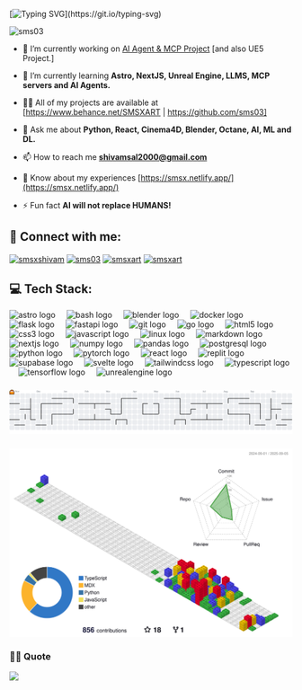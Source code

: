 [![Typing SVG](https://readme-typing-svg.demolab.com?font=Fira+Code&weight=500&size=50&duration=4000&pause=700&color=FFF0DB&center=true&multiline=true&width=2048&height=250&lines=Hello+%22%F0%9F%91%8B%F0%9F%8F%BB%22;I+am+Shivam+M.+Salunkhe;aka+SMS.;AI+Enthusiast%2C+Prompt+Engineer%2C+3D+CGi+%26+VFX+Artist.)](https://git.io/typing-svg)

<!-- <h1 align="center">Hello 👋🏻, I'm Shivam M. Salunkhe aka SMS.</h1>
<h3 align="center">AI Enthusiast, Prompt Engineer, 3D CGi & VFX Artist.</h3> -->

<p align="left"> <img src="https://komarev.com/ghpvc/?username=sms03&label=Visitors&color=ff0a47&style=flat" alt="sms03" /> </p>

- 🔭 I’m currently working on [AI Agent & MCP Project](https://github.com/sms03?tab=repositories) [and also UE5 Project.]

- 🌱 I’m currently learning **Astro, NextJS, Unreal Engine, LLMS, MCP servers and AI Agents.**

- 👨‍💻 All of my projects are available at [https://www.behance.net/SMSXART | https://github.com/sms03]

- 💬 Ask me about **Python, React, Cinema4D, Blender, Octane, AI, ML and DL.**

- 📫 How to reach me **shivamsal2000@gmail.com**

- 📄 Know about my experiences [https://smsx.netlify.app/](https://smsx.netlify.app/)

- ⚡ Fun fact **AI will not replace HUMANS!**



## 📲 Connect with me:
<p align="left">
<a href="https://twitter.com/smsxshivam" target="blank"><img align="center" src="https://raw.githubusercontent.com/rahuldkjain/github-profile-readme-generator/master/src/images/icons/Social/twitter.svg" alt="smsxshivam" height="30" width="40" /></a>
<a href="https://linkedin.com/in/sms03" target="blank"><img align="center" src="https://raw.githubusercontent.com/rahuldkjain/github-profile-readme-generator/master/src/images/icons/Social/linked-in-alt.svg" alt="sms03" height="30" width="40" /></a>
<a href="https://instagram.com/smsxart" target="blank"><img align="center" src="https://raw.githubusercontent.com/rahuldkjain/github-profile-readme-generator/master/src/images/icons/Social/instagram.svg" alt="smsxart" height="30" width="40" /></a>
<a href="https://www.behance.net/smsxart" target="blank"><img align="center" src="https://raw.githubusercontent.com/rahuldkjain/github-profile-readme-generator/master/src/images/icons/Social/behance.svg" alt="smsxart" height="30" width="40" /></a>
</p>



## 💻 Tech Stack:
<div align="left">
  <img src="https://skillicons.dev/icons?i=astro" height="40" alt="astro logo"  />
  <img width="12" />
  <img src="https://cdn.simpleicons.org/gnubash/4EAA25" height="40" alt="bash logo"  />
  <img width="12" />
  <img src="https://skillicons.dev/icons?i=blender" height="40" alt="blender logo"  />
  <img width="12" />
  <img src="https://skillicons.dev/icons?i=docker" height="40" alt="docker logo"  />
  <img width="12" />
  <img src="https://skillicons.dev/icons?i=flask" height="40" alt="flask logo"  />
  <img width="12" />
  <img src="https://cdn.simpleicons.org/fastapi/009688" height="40" alt="fastapi logo"  />
  <img width="12" />
  <img src="https://skillicons.dev/icons?i=git" height="40" alt="git logo"  />
  <img width="12" />
  <img src="https://cdn.jsdelivr.net/gh/devicons/devicon/icons/go/go-original.svg" height="40" alt="go logo"  />
  <img width="12" />
  <img src="https://cdn.jsdelivr.net/gh/devicons/devicon/icons/html5/html5-original.svg" height="40" alt="html5 logo"  />
  <img width="12" />
  <img src="https://cdn.jsdelivr.net/gh/devicons/devicon/icons/css3/css3-original.svg" height="40" alt="css3 logo"  />
  <img width="12" />
  <img src="https://skillicons.dev/icons?i=js" height="40" alt="javascript logo"  />
  <img width="12" />
  <img src="https://cdn.jsdelivr.net/gh/devicons/devicon/icons/linux/linux-original.svg" height="40" alt="linux logo"  />
  <img width="12" />
  <img src="https://skillicons.dev/icons?i=md" height="40" alt="markdown logo"  />
  <img width="12" />
  <img src="https://cdn.jsdelivr.net/gh/devicons/devicon/icons/nextjs/nextjs-original.svg" height="40" alt="nextjs logo"  />
  <img width="12" />
  <img src="https://cdn.jsdelivr.net/gh/devicons/devicon/icons/numpy/numpy-original.svg" height="40" alt="numpy logo"  />
  <img width="12" />
  <img src="https://cdn.jsdelivr.net/gh/devicons/devicon/icons/pandas/pandas-original.svg" height="40" alt="pandas logo"  />
  <img width="12" />
  <img src="https://cdn.jsdelivr.net/gh/devicons/devicon/icons/postgresql/postgresql-original.svg" height="40" alt="postgresql logo"  />
  <img width="12" />
  <img src="https://cdn.jsdelivr.net/gh/devicons/devicon/icons/python/python-original.svg" height="40" alt="python logo"  />
  <img width="12" />
  <img src="https://cdn.simpleicons.org/pytorch/EE4C2C" height="40" alt="pytorch logo"  />
  <img width="12" />
  <img src="https://cdn.simpleicons.org/react/61DAFB" height="40" alt="react logo"  />
  <img width="12" />
  <img src="https://cdn.simpleicons.org/replit/F26207" height="40" alt="replit logo"  />
  <img width="12" />
  <img src="https://skillicons.dev/icons?i=supabase" height="40" alt="supabase logo"  />
  <img width="12" />
  <img src="https://cdn.jsdelivr.net/gh/devicons/devicon/icons/svelte/svelte-original.svg" height="40" alt="svelte logo"  />
  <img width="12" />
  <img src="https://cdn.simpleicons.org/tailwindcss/06B6D4" height="40" alt="tailwindcss logo"  />
  <img width="12" />
  <img src="https://cdn.jsdelivr.net/gh/devicons/devicon/icons/typescript/typescript-original.svg" height="40" alt="typescript logo"  />
  <img width="12" />
  <img src="https://cdn.simpleicons.org/tensorflow/FF6F00" height="40" alt="tensorflow logo"  />
  <img width="12" />
  <img src="https://skillicons.dev/icons?i=unreal" height="40" alt="unrealengine logo"  />
</div>

###

<picture>
  <source media="(prefers-color-scheme: dark)" srcset="https://raw.githubusercontent.com/sms03/sms03/output/pacman-contribution-graph-dark.svg">
  <source media="(prefers-color-scheme: light)" srcset="https://raw.githubusercontent.com/sms03/sms03/output/pacman-contribution-graph.svg">
  <img alt="pacman contribution graph" src="https://raw.githubusercontent.com/sms03/sms03/output/pacman-contribution-graph.svg">
</picture>

###

###
![](./profile-3d-contrib/profile-gitblock.svg)
###


### ✍🏻 Quote
![](https://quotes-github-readme.vercel.app/api?type=horizontal&theme=radical)

